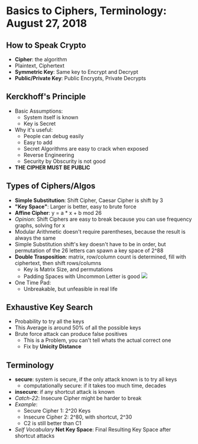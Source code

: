 # Basics to Ciphers, Terminology: August 27, 2018

## How to Speak Crypto

* **Cipher**: the algorithm
* Plaintext, Ciphertext
* **Symmetric Key**: Same key to Encrypt and Decrypt
* **Public/Private Key**: Public Encrypts, Private Decrypts

## **Kerckhoff's Principle**

* Basic Assumptions:
    * System itself is known
    * Key is Secret
* Why it's useful:
    * People can debug easily
    * Easy to add
    * Secret Algorithms are easy to crack when exposed
    * Reverse Engineering
    * Security by Obscurity is not good
* **THE CIPHER MUST BE PUBLIC**

## Types of Ciphers/Algos

* **Simple Substitution**: Shift Cipher, Caesar Cipher is shift by 3
* **"Key Space"**: Larger is better, easy to brute force
* **Affine Cipher**: y = a * x + b mod 26
* *Opinion*: Shift Ciphers are easy to break because you can use frequency graphs, solving for x
* Modular Arithmetic doesn't require parentheses, because the result is always the same
* Simple Substitution shift's key doesn't have to be in order, but permutation of the 26 letters can spawn a key space of 2^88
* **Double Trasposition**: matrix, row/column count is determined, fill with ciphertext, then shift rows/columns
    * Key is Matrix Size, and permutations
    * Padding Spaces with Uncommon Letter is good
![](https://i.imgur.com/oHmDv7V.png)
* One Time Pad: 
    * Unbreakable, but unfeasible in real life

## Exhaustive Key Search

* Probability to try all the keys
* This Average is around 50% of all the possible keys
* Brute force attack can produce false positives
    * This is a Problem, you can't tell whats the actual correct one
    * Fix by **Unicity Distance**

## Terminology

* **secure**: system is secure, if the only attack known is to try all keys
    * computationally secure: if it takes too much time, decades
* **insecure**: if any shortcut attack is known
* *Catch-22*: Insecure Cipher might be harder to break
* *Example*: 
    * Secure Cipher 1: 2^20 Keys
    * Insecure Cipher 2: 2^80, with shortcut, 2^30
    * C2 is still better than C1
* *Self Vocabulary* **Net Key Space**: Final Resulting Key Space after shortcut attacks